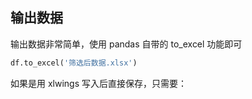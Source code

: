 
## 输出数据<!-- {docsify-ignore} -->


输出数据非常简单，使用 pandas 自带的 to_excel 功能即可

```python
df.to_excel('筛选后数据.xlsx')
```

如果是用 xlwings 写入后直接保存，只需要：

```python

```
